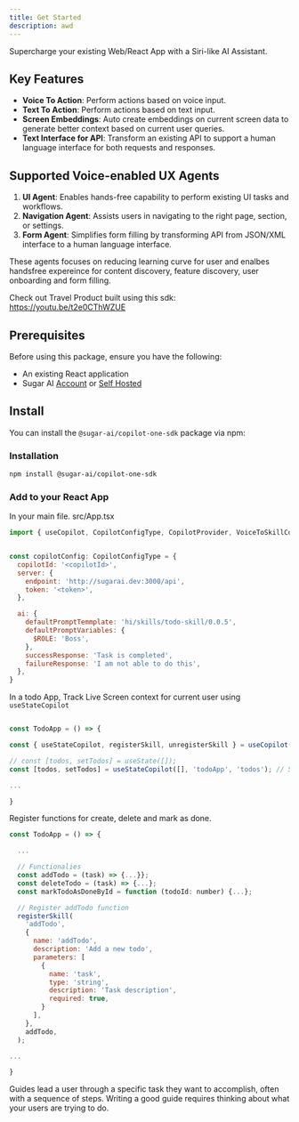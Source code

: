 ```yaml
---
title: Get Started
description: awd
---
```


Supercharge your existing Web/React App with a Siri-like AI Assistant.

## Key Features

- **Voice To Action**: Perform actions based on voice input.
- **Text To Action**: Perform actions based on text input.
- **Screen Embeddings**: Auto create embeddings on current screen data to generate better context based on current user queries.
- **Text Interface for API**: Transform an existing API to support a human language interface for both requests and responses.

## Supported Voice-enabled UX Agents

1. **UI Agent**: Enables hands-free capability to perform existing UI tasks and workflows.
2. **Navigation Agent**: Assists users in navigating to the right page, section, or settings.
3. **Form Agent**: Simplifies form filling by transforming API from JSON/XML interface to a human language interface.

These agents focuses on reducing learning curve for user and enalbes handsfree expereince for content discovery, feature discovery, user onboarding and form filling.

Check out Travel Product built using this sdk: https://youtu.be/t2e0CThWZUE

## Prerequisites

Before using this package, ensure you have the following:

- An existing React application
- Sugar AI [Account](https://play.sugarcaneai.dev) or [Self Hosted](https://github.com/sugarcane-ai/sugarcane-ai/)


## Install
You can install the `@sugar-ai/copilot-one-sdk` package via npm:


### Installation
````bash
npm install @sugar-ai/copilot-one-sdk
````

### Add to your React App

In your main file. src/App.tsx 
```js
import { useCopilot, CopilotConfigType, CopilotProvider, VoiceToSkillComponent } from '@sugar-ai/copilot-one-sdk';


const copilotConfig: CopilotConfigType = {
  copilotId: '<copilotId>',
  server: {
    endpoint: 'http://sugarai.dev:3000/api',
    token: '<token>',
  },

  ai: {
    defaultPromptTemmplate: 'hi/skills/todo-skill/0.0.5',
    defaultPromptVariables: {
      $ROLE: 'Boss',
    },
    successResponse: 'Task is completed',
    failureResponse: 'I am not able to do this',
  },
}
```

In a todo App, Track Live Screen context for current user using `useStateCopilot`

```js

const TodoApp = () => {

const { useStateCopilot, registerSkill, unregisterSkill } = useCopilot(); // Add

// const [todos, setTodos] = useState([]); 
const [todos, setTodos] = useStateCopilot([], 'todoApp', 'todos'); // Switch

...

}

```

Register functions for create, delete and mark as done.

```js
const TodoApp = () => {

  ...

  // Functionalies 
  const addTodo = (task) => {...}};
  const deleteTodo = (task) => {...};
  const markTodoAsDoneById = function (todoId: number) {...};

  // Register addTodo function
  registerSkill(
    'addTodo',
    {
      name: 'addTodo',
      description: 'Add a new todo',
      parameters: [
        {
          name: 'task',
          type: 'string',
          description: 'Task description',
          required: true,
        }
      ],
    },
    addTodo,
  );

...

}

```

Guides lead a user through a specific task they want to accomplish, often with a sequence of steps.
Writing a good guide requires thinking about what your users are trying to do.

